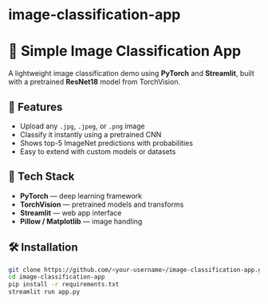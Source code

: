 # image-classification-app


# 🧠 Simple Image Classification App

A lightweight image classification demo using **PyTorch** and **Streamlit**, built with a pretrained **ResNet18** model from TorchVision.

## 🚀 Features
- Upload any `.jpg`, `.jpeg`, or `.png` image
- Classify it instantly using a pretrained CNN
- Shows top-5 ImageNet predictions with probabilities
- Easy to extend with custom models or datasets

## 🧩 Tech Stack
- **PyTorch** — deep learning framework  
- **TorchVision** — pretrained models and transforms  
- **Streamlit** — web app interface  
- **Pillow / Matplotlib** — image handling  

## 🛠️ Installation

```bash
git clone https://github.com/<your-username>/image-classification-app.git
cd image-classification-app
pip install -r requirements.txt
streamlit run app.py
